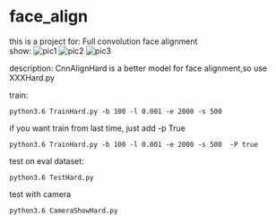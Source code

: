 # face_align
this is a project for: Full convolution face alignment  
show:
![pic1](https://github.com/sunnythree/face_alignment/blob/master/data/t1.png)
![pic2](https://github.com/sunnythree/face_alignment/blob/master/data/t2.png)
![pic3](https://github.com/sunnythree/face_alignment/blob/master/data/t3.png)

description:
CnnAlignHard is a better model for face alignment,so use XXXHard.py 

train:   
```
python3.6 TrainHard.py -b 100 -l 0.001 -e 2000 -s 500  
```
if you want train from last time, just add -p True
```
python3.6 TrainHard.py -b 100 -l 0.001 -e 2000 -s 500  -P true
```
test on  eval dataset:
```
python3.6 TestHard.py
```
test with camera
```
python3.6 CameraShowHard.py
```